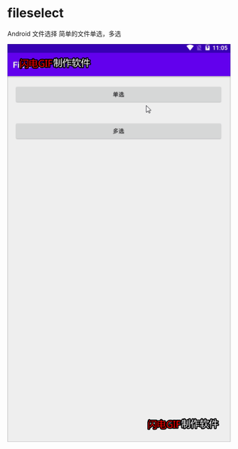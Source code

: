 # fileselect
Android 文件选择
简单的文件单选，多选

![示例](https://github.com/inksnow/fileselect/blob/master/a2345.gif)
